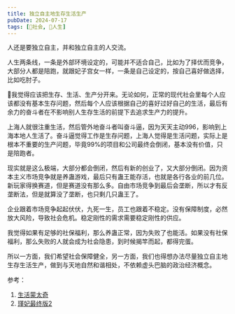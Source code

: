 ```yaml
---
title: 独立自主地生存生活生产
pubDate: 2024-07-17
tags: [👫社会, 💖人生]
---
```


人还是要独立自主，并和独立自主的人交流。

人生两条线，一条是外部环境设定的，可能并不适合自己，比如为了择优而竞争，大部分人都是陪跑，就跟妃子宫女一样，一条是自己设定的，按自己喜好做选择，比如吃肘子。

🤔我觉得应该把生存、生活、生产分开来。无论如何，正常的现代社会里每个人应该都没有基本生存问题，然后每个人应该根据自己的喜好过好自己的生活，最后有余力的奋斗者在不影响别人生存生活的前提下去追求生产力的提升。

上海人就很注重生活，然后管外地奋斗者叫奋斗逼，因为天天主动996，影响到上海本地人生活了。奋斗逼觉得工作是生存问题，上海人觉得是生活问题，实际上是根本不重要的生产问题，毕竟99%的项目和公司最终会倒闭，基本没有价值，只是陪跑者。

现实就是这么极端，大部分都会倒闭，然后有新的创业了，又大部分倒闭。因为资本主义市场竞争就是养蛊游戏，最后只有蛊王能存活，也就是各行各业的前几位。新玩家得换赛道，但是赛道没有那么多。自由市场竞争到最后会垄断，所以才有反垄断法，但是就算没了垄断，也只剩几只蛊王了。

企业跟着市场竞争起起伏伏，九死一生，员工也跟着不稳定。没有保障制度，必然放大风险，导致社会危机。稳定刚性的需求需要稳定刚性的供应。

我觉得如果有足够的社保福利，那么养蛊正常，因为失败了也能活。如果没有社保福利，那么失败的人就会成为社会隐患，到时候揭竿而起，都得完蛋。

所以一方面，我们希望社会保障健全，另一方面，我们也得想办法尽量独立自主地生存生活生产，做到与天地自然和谐相处，不依赖虚头巴脑的政治经济概念。

参考：

1. [生活蒙太奇](https://book.douban.com/subject/35088492/)
2. [瑾妃最终版2](https://www.bilibili.com/video/BV1qM4y1874B/)
